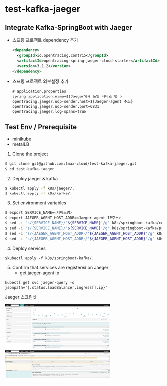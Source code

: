 # test-kafka-jaeger



## Integrate Kafka-SpringBoot with Jaeger

- 스프링 프로젝트 dependency 추가

  ```xml
  <dependency>
  	<groupId>io.opentracing.contrib</groupId>
  	<artifactId>opentracing-spring-jaeger-cloud-starter</artifactId>
  	<version>3.1.2</version>
  </dependency>
  ```

- 스프링 프로젝트 외부설정 추가

  ```properties
  # application.properties
  spring.application.name=${Jaeger에서 쓰일 서비스 명 } 
  opentracing.jaeger.udp-sender.host=${Jaeger-agent 주소}
  opentracing.jaeger.udp-sender.port=6831
  opentracing.jaeger.log-spans=true
  ```



## Test Env / Prerequisite

- minikube
- metalLB

1. Clone the project

```bash
$ git clone git@github.com:tmax-cloud/test-kafka-jaeger.git
$ cd test-kafka-jaeger
```

2. Deploy jaeger & kafka

```bash
$ kubectl apply -f k8s/jaeger/.
$ kubectl apply -f k8s/kafka/.
```

3. Set environment variables

```bash
$ export SERVICE_NAME=<서비스명>
$ export JAEGER_AGENT_HOST_ADDR=<Jaeger-agent IP주소>
$ sed -i 's/{SERVICE_NAME}/'${SERVICE_NAME}'/g' k8s/springboot-kafka/cosnumer-deployment.yaml
$ sed -i 's/{SERVICE_NAME}/'${SERVICE_NAME}'/g' k8s/springboot-kafka/producer-deployment.yaml
$ sed -i 's/{JAEGER_AGENT_HOST_ADDR}/'${JAEGER_AGENT_HOST_ADDR}'/g' k8s/springboot-kafka/cosnumer-deployment.yaml
$ sed -i 's/{JAEGER_AGENT_HOST_ADDR}/'${JAEGER_AGENT_HOST_ADDR}'/g' k8s/springboot-kafka/producer-deployment.yaml
```

4. Deploy services

```
$kubectl apply -f k8s/springboot-kafka/.
```

5. Confirm that services are registered on Jaeger
   - get jaeger-agent ip

```
kubectl get svc jaeger-query -o jsonpath='{.status.loadBalancer.ingress[].ip}'
```

Jaeger 스크린샷 

<img src="./img/1.png" alt="ex_screenshot" style="zoom:33%;" />

<img src="./img/2.png" alt="ex_screenshot" style="zoom:33%;" />
